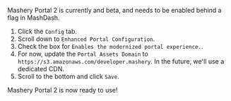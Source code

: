 Mashery Portal 2 is currently and beta, and needs to be enabled behind a flag in MashDash.

1. Click the `Config` tab.
2. Scroll down to `Enhanced Portal Configuration`.
3. Check the box for `Enables the modernized portal experience.`.
4. For now, update the `Portal Assets Domain` to `https://s3.amazonaws.com/developer.mashery`. In the future, we'll use a dedicated CDN.
5. Scroll to the bottom and click `Save`.

Mashery Portal 2 is now ready to use!